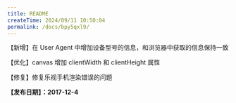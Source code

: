 ```yaml
---
title: README
createTime: 2024/09/11 10:50:04
permalink: /docs/bpy5qxl9/
---
```

【新增】在 User Agent 中增加设备型号的信息，和浏览器中获取的信息保持一致

【优化】canvas 增加 clientWidth 和 clientHeight 属性

【修复】修复乐视手机渲染错误的问题

**【发布日期】：2017-12-4**
